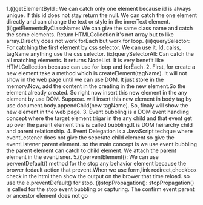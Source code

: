 1.(i)getElementById : We can catch only one element because id is always unique. If this id does not stay return the null. We can catch the one element directly and can change the text or style in the innerText element.
(ii)getElementsByClassName: We can give the same class name and catch the some elements. Return HTMLCollection it's not array but to like array.Directly does not work forEach but work for loop.
(iii)querySelector: For catching the first element by css selector. We can use it. Id, calss, tagName anything use the css selector.
(ix)querySelectorAll: Can catch the all matching elements. It returns NodeList. It is very benefit like HTMLCollection because can use for loop and forEach.
2. First, for create a new element take a method which is createElement(tagName). It will not show in the web page until we can use DOM. It just store in the memory.Now, add the content in the creating in the new element.So the element already created. So right now insert this new element in the any element by use DOM. Suppose. will insert this new element in body tag by use document.body.appendChild(new tagName). So, finaly will show the new element in the web page.
3. Event bubbling is a DOM event handling concept where the target element trigar in the any child and that event get up over the parent element this is called bubbling.It is DOM heirarchy child and parent relationship.
4. Event Delegation is a JavaScript techque where eventLestener does not give the seperate child element so give the eventListener parent element. so the main concept is we use event bubbling the parent element can catch to child element. We attach the parent element in the evenLisner.
5.(i)perventElement(): We can use perventDefault() method for the stop any behavior element because the brower fedault action that prevent.When we use form,link redirect,checkbox check in the html then show the output on the brower that time reload. so use the e.preventDefault() for stop.
(i)stopPropagation(): stopPropagation() is called for the stop event bubbling or capturing. The confirm event parent or ancestor element does not go
